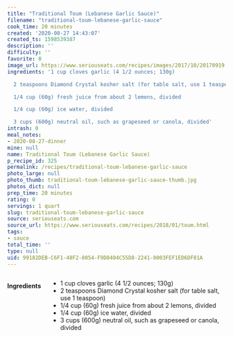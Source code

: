 ```yaml
---
title: "Traditional Toum (Lebanese Garlic Sauce)"
filename: "traditional-toum-lebanese-garlic-sauce"
cook_time: 20 minutes
created: '2020-08-27 14:43:07'
created_ts: 1598539387
description: ''
difficulty: ''
favorite: 0
image_url: https://www.seriouseats.com/recipes/images/2017/10/20170919-toum-garlic-sauce-vicky-wasik-6.jpg
ingredients: '1 cup cloves garlic (4 1/2 ounces; 130g)

  2 teaspoons Diamond Crystal kosher salt (for table salt, use 1 teaspoon)

  1/4 cup (60g) fresh juice from about 2 lemons, divided

  1/4 cup (60g) ice water, divided

  3 cups (600g) neutral oil, such as grapeseed or canola, divided'
intrash: 0
meal_notes:
- 2020-08-27-dinner
mine: null
name: Traditional Toum (Lebanese Garlic Sauce)
p_recipe_id: 325
permalink: /recipes/traditional-toum-lebanese-garlic-sauce
photo_large: null
photo_thumb: traditional-toum-lebanese-garlic-sauce-thumb.jpg
photos_dict: null
prep_time: 20 minutes
rating: 0
servings: 1 quart
slug: traditional-toum-lebanese-garlic-sauce
source: seriouseats.com
source_url: https://www.seriouseats.com/recipes/2018/01/toum.html
tags:
- sauce
total_time: ''
type: null
uid: 99182DEB-C6F1-48F2-8054-F9D8404C55D8-2241-0003FEF1ED6DF81A
---
```

<div class="large-8 medium-7 columns" id="writeup">	</div><!-- #writeup -->
</div><!-- #row-one -->
<div class="row" id="row-two">	<div class="medium-4 small-5 columns" id="ingredients"><h4>Ingredients</h4><div class="box box-ingredients content"><ul>
<li>1 cup cloves garlic (4 1/2 ounces; 130g)</li>
<li>2 teaspoons Diamond Crystal kosher salt (for table salt, use 1 teaspoon)</li>
<li>1/4 cup (60g) fresh juice from about 2 lemons, divided</li>
<li>1/4 cup (60g) ice water, divided</li>
<li>3 cups (600g) neutral oil, such as grapeseed or canola, divided</li>
</ul>
</div>	</div>	<div class="medium-6 small-7 columns" id="directions">	</div>